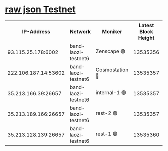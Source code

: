 
[raw json Testnet](https://rpc-check.bandt.stavr.tech/bandt/rpcbandt_result.json)
=

<table><tr><th>IP-Address</th><th>Network</th><th>Moniker</th><th>Latest Block Height</th><th>Earliest Block Height</th><th>Catching Up</th><th>Voting Power</th><th>Scan Time</th></tr><tr><td>93.115.25.178:6002</td><td>band-laozi-testnet6</td><td>Zenscape 🟢</td><td>13535356</td><td>12460001</td><td>False</td><td>0</td><td>2023-12-04T10:15:09.419355179UTC</td></tr><tr><td>222.106.187.14:53602</td><td>band-laozi-testnet6</td><td>Cosmostation 🔴</td><td>13535357</td><td>13177501</td><td>False</td><td>2203223</td><td>2023-12-04T10:15:10.973671059UTC</td></tr><tr><td>35.213.166.39:26657</td><td>band-laozi-testnet6</td><td>internal-1 🟢</td><td>13535357</td><td>13435357</td><td>False</td><td>0</td><td>2023-12-04T10:15:12.228837420UTC</td></tr><tr><td>35.213.189.166:26657</td><td>band-laozi-testnet6</td><td>rest-2 🟢</td><td>13535357</td><td>13435357</td><td>False</td><td>0</td><td>2023-12-04T10:15:13.433959329UTC</td></tr><tr><td>35.213.128.139:26657</td><td>band-laozi-testnet6</td><td>rest-1 🟢</td><td>13535360</td><td>13435360</td><td>False</td><td>0</td><td>2023-12-04T10:15:18.837569587UTC</td></tr></table>
